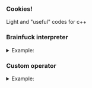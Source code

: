 ### Cookies!
Light and "useful" codes for c++

### Brainfuck interpreter
<details> 
<summary>Example:</summary>
```c++
#include "bf.h"

bf::eval("+++++++[>+++++++<-]>."); //Will print 1
```
</details>

### Dynamic function
<details> 
<summary>Example:</summary>
```c++
#include "func_ptr.h"

//int mul(int a, int b) { return a * b; }
auto mul = func_ptr<int(int, int)>({
	//Put your asm code here
	0x90, 0x01, 0x00, 0xE0,
	0x1E, 0xFF, 0x2F, 0xE1
});
	
int res = mul(23, 3); //Will return 69
```	
</details>

### Custom operator
<details> 
<summary>Example:</summary>
```c++
#include "make_operator.h"

//Using struct
struct _in {
	template <typename T>
	inline bool operator ()(T value, std::vector<T> const& vector) const {
		return std::find(vector.begin(), vector.end(), value) != vector.end();
	}
};
auto in = make_operator(_in());

//Using lambda
auto in = make_operator([](auto value, auto vector) -> bool {
	return std::find(vector.begin(), vector.end(), value) != vector.end();
});

std::vector<int> v = { 10 };

bool res = 10 <in> v; //Will return true
res = 11 <in> v; //Will return false
```
</details>
